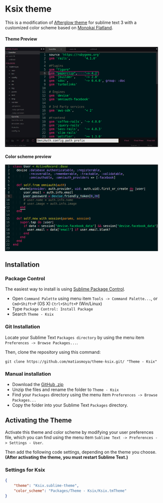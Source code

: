 # Ksix theme

This is a modification of [Afterglow theme](https://github.com/YabataDesign/afterglow-theme) for sublime text 3 with a customized color scheme based on [Monokai Flatland](https://github.com/thinkpixellab/flatland).

#### Theme Preview

![Ksix](Screenshots/preview_complete.png)

#### Color scheme preview

![Ksix Color Scheme](Screenshots/colorscheme.png)

## Installation

### Package Control

The easiest way to install is using [Sublime Package Control](https://sublime.wbond.net/).

* Open `Command Palette` using menu item `Tools -> Command Palette...`, or `Cmd+Shift+P` (OS X) `Ctrl+Shift+P` (Win/Linux)
* Type `Package Control: Install Package`
* Search `Theme - Ksix`


### Git Installation

Locate your Sublime Text `Packages directory` by using the menu item `Preferences -> Browse Packages...`.

Then, clone the repository using this command:

    git clone https://github.com/matiasmoya/theme-ksix.git/ "Theme - Ksix"


### Manual installation

* Download the [GitHub .zip](https://github.com/matiasmoya/theme-ksix/archive/master.zip)
* Unzip the files and rename the folder to `Theme - Ksix`
* Find your `Packages` directory using the menu item  `Preferences -> Browse Packages...`
* Copy the folder into your Sublime Text `Packages` directory.


## Activating the Theme

Activate this theme and color scheme by modifying your user preferences file, which you can find using the menu item `Sublime Text -> Preferences -> Settings - User`.

Then add the following code settings, depending on the theme you choose. **(After activating the theme, you must restart Sublime Text.)**

### Settings for Ksix

```json
{
    "theme": "Ksix.sublime-theme",
    "color_scheme": "Packages/Theme - Ksix/Ksix.tmTheme"
}
```
